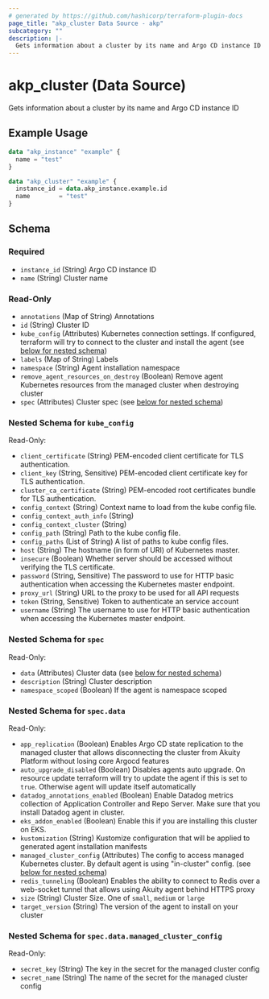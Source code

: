 ```yaml
---
# generated by https://github.com/hashicorp/terraform-plugin-docs
page_title: "akp_cluster Data Source - akp"
subcategory: ""
description: |-
  Gets information about a cluster by its name and Argo CD instance ID
---
```


# akp_cluster (Data Source)

Gets information about a cluster by its name and Argo CD instance ID

## Example Usage

```terraform
data "akp_instance" "example" {
  name = "test"
}

data "akp_cluster" "example" {
  instance_id = data.akp_instance.example.id
  name        = "test"
}
```

<!-- schema generated by tfplugindocs -->
## Schema

### Required

- `instance_id` (String) Argo CD instance ID
- `name` (String) Cluster name

### Read-Only

- `annotations` (Map of String) Annotations
- `id` (String) Cluster ID
- `kube_config` (Attributes) Kubernetes connection settings. If configured, terraform will try to connect to the cluster and install the agent (see [below for nested schema](#nestedatt--kube_config))
- `labels` (Map of String) Labels
- `namespace` (String) Agent installation namespace
- `remove_agent_resources_on_destroy` (Boolean) Remove agent Kubernetes resources from the managed cluster when destroying cluster
- `spec` (Attributes) Cluster spec (see [below for nested schema](#nestedatt--spec))

<a id="nestedatt--kube_config"></a>
### Nested Schema for `kube_config`

Read-Only:

- `client_certificate` (String) PEM-encoded client certificate for TLS authentication.
- `client_key` (String, Sensitive) PEM-encoded client certificate key for TLS authentication.
- `cluster_ca_certificate` (String) PEM-encoded root certificates bundle for TLS authentication.
- `config_context` (String) Context name to load from the kube config file.
- `config_context_auth_info` (String)
- `config_context_cluster` (String)
- `config_path` (String) Path to the kube config file.
- `config_paths` (List of String) A list of paths to kube config files.
- `host` (String) The hostname (in form of URI) of Kubernetes master.
- `insecure` (Boolean) Whether server should be accessed without verifying the TLS certificate.
- `password` (String, Sensitive) The password to use for HTTP basic authentication when accessing the Kubernetes master endpoint.
- `proxy_url` (String) URL to the proxy to be used for all API requests
- `token` (String, Sensitive) Token to authenticate an service account
- `username` (String) The username to use for HTTP basic authentication when accessing the Kubernetes master endpoint.


<a id="nestedatt--spec"></a>
### Nested Schema for `spec`

Read-Only:

- `data` (Attributes) Cluster data (see [below for nested schema](#nestedatt--spec--data))
- `description` (String) Cluster description
- `namespace_scoped` (Boolean) If the agent is namespace scoped

<a id="nestedatt--spec--data"></a>
### Nested Schema for `spec.data`

Read-Only:

- `app_replication` (Boolean) Enables Argo CD state replication to the managed cluster that allows disconnecting the cluster from Akuity Platform without losing core Argocd features
- `auto_upgrade_disabled` (Boolean) Disables agents auto upgrade. On resource update terraform will try to update the agent if this is set to `true`. Otherwise agent will update itself automatically
- `datadog_annotations_enabled` (Boolean) Enable Datadog metrics collection of Application Controller and Repo Server. Make sure that you install Datadog agent in cluster.
- `eks_addon_enabled` (Boolean) Enable this if you are installing this cluster on EKS.
- `kustomization` (String) Kustomize configuration that will be applied to generated agent installation manifests
- `managed_cluster_config` (Attributes) The config to access managed Kubernetes cluster. By default agent is using "in-cluster" config. (see [below for nested schema](#nestedatt--spec--data--managed_cluster_config))
- `redis_tunneling` (Boolean) Enables the ability to connect to Redis over a web-socket tunnel that allows using Akuity agent behind HTTPS proxy
- `size` (String) Cluster Size. One of `small`, `medium` or `large`
- `target_version` (String) The version of the agent to install on your cluster

<a id="nestedatt--spec--data--managed_cluster_config"></a>
### Nested Schema for `spec.data.managed_cluster_config`

Read-Only:

- `secret_key` (String) The key in the secret for the managed cluster config
- `secret_name` (String) The name of the secret for the managed cluster config
